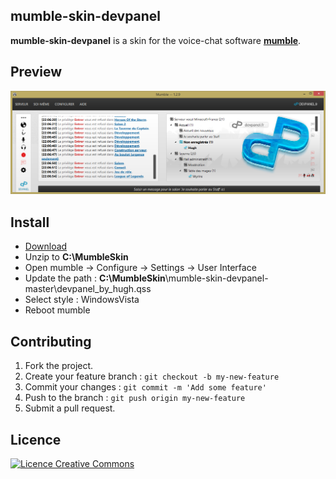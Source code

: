 ## mumble-skin-devpanel

**mumble-skin-devpanel** is a skin for the voice-chat software **[mumble](http://wiki.mumble.info/wiki/Main_Page)**.

## Preview
![Preview](https://raw.githubusercontent.com/Hughy/mumble-skin-devpanel/master/preview/prev1.jpg)

## Install

* [Download](https://github.com/Hughy/mumble-skin-devpanel/archive/master.zip)
* Unzip to **C:\MumbleSkin**
* Open mumble -> Configure -> Settings -> User Interface
* Update the path : **C:\MumbleSkin**\mumble-skin-devpanel-master\devpanel_by_hugh.qss
* Select style : WindowsVista
* Reboot mumble

## Contributing

1. Fork the project.
2. Create your feature branch : `git checkout -b my-new-feature`
3. Commit your changes : `git commit -m 'Add some feature'`
4. Push to the branch : `git push origin my-new-feature`
5. Submit a pull request.

## Licence
<a rel="license" href="http://creativecommons.org/licenses/by-nc/4.0/"><img alt="Licence Creative Commons" style="border-width:0" src="https://i.creativecommons.org/l/by-nc/4.0/88x31.png" /></a>
